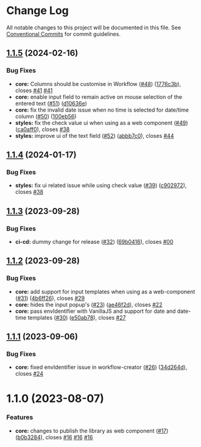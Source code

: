 # Change Log

All notable changes to this project will be documented in this file.
See [Conventional Commits](https://conventionalcommits.org) for commit guidelines.

## [1.1.5](https://github.com/sourcefuse/workflows-creator/compare/@sourceloop/workflows-creator-element@1.1.4...@sourceloop/workflows-creator-element@1.1.5) (2024-02-16)

### Bug Fixes

- **core:** Columns should be customise in Workflow ([#48](https://github.com/sourcefuse/workflows-creator/issues/48)) ([1776c3b](https://github.com/sourcefuse/workflows-creator/commit/1776c3b7371a54ea13db10c9efc982edd2a48609)), closes [#41](https://github.com/sourcefuse/workflows-creator/issues/41) [#41](https://github.com/sourcefuse/workflows-creator/issues/41)
- **core:** enable input field to remain active on mouse selection of the entered text ([#51](https://github.com/sourcefuse/workflows-creator/issues/51)) ([d10636e](https://github.com/sourcefuse/workflows-creator/commit/d10636eef14e4cde375f59cde88f9f351e7f3eb5))
- **core:** fix the invalid date issue when no time is selected for date/time column ([#50](https://github.com/sourcefuse/workflows-creator/issues/50)) ([100eb56](https://github.com/sourcefuse/workflows-creator/commit/100eb564fe5c5b4c720991b1cff319a58984dbc2))
- **styles:** fix the check value ui when using as a web component ([#49](https://github.com/sourcefuse/workflows-creator/issues/49)) ([ca0aff0](https://github.com/sourcefuse/workflows-creator/commit/ca0aff01ec3de265f6dc9daf8de68ce178215789)), closes [#38](https://github.com/sourcefuse/workflows-creator/issues/38)
- **styles:** improve ui of the text field ([#52](https://github.com/sourcefuse/workflows-creator/issues/52)) ([abbb7c0](https://github.com/sourcefuse/workflows-creator/commit/abbb7c02bd3ffc912673afd844d184bf6db4e66a)), closes [#44](https://github.com/sourcefuse/workflows-creator/issues/44)

## [1.1.4](https://github.com/sourcefuse/workflows-creator/compare/@sourceloop/workflows-creator-element@1.1.3...@sourceloop/workflows-creator-element@1.1.4) (2024-01-17)

### Bug Fixes

- **styles:** fix ui related issue while using check value ([#39](https://github.com/sourcefuse/workflows-creator/issues/39)) ([c902972](https://github.com/sourcefuse/workflows-creator/commit/c902972c06d36f77169e5602b3ea527acc8b56c4)), closes [#38](https://github.com/sourcefuse/workflows-creator/issues/38)

## [1.1.3](https://github.com/sourcefuse/workflows-creator/compare/@sourceloop/workflows-creator-element@1.1.2...@sourceloop/workflows-creator-element@1.1.3) (2023-09-28)

### Bug Fixes

- **ci-cd:** dummy change for release ([#32](https://github.com/sourcefuse/workflows-creator/issues/32)) ([69b0416](https://github.com/sourcefuse/workflows-creator/commit/69b041697469659f4d8936fb086a74c3409657f6)), closes [#00](https://github.com/sourcefuse/workflows-creator/issues/00)

## [1.1.2](https://github.com/sourcefuse/workflows-creator/compare/@sourceloop/workflows-creator-element@1.1.1...@sourceloop/workflows-creator-element@1.1.2) (2023-09-28)

### Bug Fixes

- **core:** add support for input templates when using as a web-component ([#31](https://github.com/sourcefuse/workflows-creator/issues/31)) ([4b6ff26](https://github.com/sourcefuse/workflows-creator/commit/4b6ff262178e0f9bc267e5e268eef977f1a707ef)), closes [#29](https://github.com/sourcefuse/workflows-creator/issues/29)
- **core:** hides the input popup's ([#23](https://github.com/sourcefuse/workflows-creator/issues/23)) ([ae46f2d](https://github.com/sourcefuse/workflows-creator/commit/ae46f2dcfe21eb239d7eb960ad62533e76be3f45)), closes [#22](https://github.com/sourcefuse/workflows-creator/issues/22)
- **core:** pass envIdentifier with VanillaJS and support for date and date-time templates ([#30](https://github.com/sourcefuse/workflows-creator/issues/30)) ([e50ab78](https://github.com/sourcefuse/workflows-creator/commit/e50ab78f05c7f44d0aef03bac3a9dc4246b50bf9)), closes [#27](https://github.com/sourcefuse/workflows-creator/issues/27)

## [1.1.1](https://github.com/sourcefuse/workflows-creator/compare/@sourceloop/workflows-creator-element@1.1.0...@sourceloop/workflows-creator-element@1.1.1) (2023-09-06)

### Bug Fixes

- **core:** fixed envIdentifier issue in workflow-creator ([#26](https://github.com/sourcefuse/workflows-creator/issues/26)) ([34d264d](https://github.com/sourcefuse/workflows-creator/commit/34d264d95d87ce8c67f531776ee4b034dfe75218)), closes [#24](https://github.com/sourcefuse/workflows-creator/issues/24)

# 1.1.0 (2023-08-07)

### Features

- **core:** changes to publish the library as web component ([#17](https://github.com/sourcefuse/workflows-creator/issues/17)) ([b0b3284](https://github.com/sourcefuse/workflows-creator/commit/b0b3284ea2796d990f3ddf0a57debb34cdd6b93e)), closes [#16](https://github.com/sourcefuse/workflows-creator/issues/16) [#16](https://github.com/sourcefuse/workflows-creator/issues/16) [#16](https://github.com/sourcefuse/workflows-creator/issues/16)
